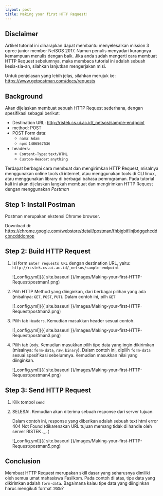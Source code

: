 ```yaml
---
layout: post
title: Making your first HTTP Request!
---
```


Disclaimer
---
Artikel tutorial ini diharapkan dapat membantu menyelesaikan mission 3 oprec junior member NetSOS 2017.
Namun penulis menyadari kurangnya kemampuan menulis dengan baik.
Jika anda sudah mengerti cara membuat HTTP Request sebelumnya, maka membaca tutorial ini adalah sebuah 
kesia-sia-an, silahkan lanjutkan mengerjakan misi.

Untuk penjelasan yang lebih jelas, silahkan merujuk ke: <https://www.getpostman.com/docs/requests>

Background
---
Akan dijelaskan membuat sebuah HTTP Request sederhana, dengan spesifikasi sebagai berikut:

- Destination URL: <http://ristek.cs.ui.ac.id/_netsos/sample-endpoint>
- method: POST
- POST Form data:
  - `nama`: `Adam`
  - `npm`: `1406567536`
- headers: 
  - `Content-Type`: `text/HTML`
  - `Custom-Header`: `anything`

Terdapat berbagai cara membuat dan mengirimkan HTTP Request, misalnya menggunakan online tools di internet, atau 
menggunakan tools di CLI linux, atau menggunakan library di berbagai bahasa pemrograman.
Pada tutorial kali ini akan dijelaskan langkah membuat dan mengirimkan HTTP Request dengan menggunakan _Postman_

Step 1: Install Postman
---
Postman merupakan ekstensi Chrome browser.

Download di: <https://chrome.google.com/webstore/detail/postman/fhbjgbiflinjbdggehcddcbncdddomop>

Step 2: Build HTTP Request
---

1. Isi form `Enter requests URL` dengan destination URL, yaitu: `http://ristek.cs.ui.ac.id/_netsos/sample-endpoint`

   ![_config.yml]({{ site.baseurl }}/images/Making-your-first-HTTP-Request/postman1.png)


2. Pilih HTTP Method yang diinginkan, dari berbagai pilihan yang ada (misalnya: `GET`, `POST`, `PUT`). Dalam contoh ini, pilh `GET`

   ![_config.yml]({{ site.baseurl }}/images/Making-your-first-HTTP-Request/postman2.png)


3. Pilih tab `Headers`. Kemudian masukkan header sesuai contoh.

   ![_config.yml]({{ site.baseurl }}/images/Making-your-first-HTTP-Request/postman3.png)


4. Pilih tab `Body`. Kemudian masukkan pilih tipe data yang ingin dikirimkan (misalnya: `form-data`, `raw`, `binary`).
   Dalam contoh ini, dipilih `form-data` sesuai spesifikasi sebelumnya. Kemudian masukkan nilai yang diinginkan.

   ![_config.yml]({{ site.baseurl }}/images/Making-your-first-HTTP-Request/postman4.png)


Step 3: Send HTTP Request
---

1. Klik tombol `send`

2. SELESAI. Kemudian akan diterima sebuah response dari server tujuan. 

   Dalam contoh ini, response yang diberikan adalah sebuah text html error 404 Not Found 
   (dikarenakan URL tujuan memang tidak di handle oleh server RISTEK ._. )

   ![_config.yml]({{ site.baseurl }}/images/Making-your-first-HTTP-Request/postman5.png)


Conclusion
---
Membuat HTTP Request merupakan skill dasar yang seharusnya dimiliki oleh semua umat mahasiswa Fasilkom.
Pada contoh di atas, tipe data yang dikirimkan adalah `form-data`. Bagaimana kalau tipe data yang diinginkan 
harus mengikuti format `JSON`?
   
